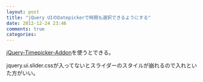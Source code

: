 ```yaml
---
layout: post
title: "jQuery UIのDatepickerで時間も選択できるようにする"
date: 2012-12-24 23:46
comments: true
categories:
---
```


[jQuery-Timepicker-Addon](https://github.com/trentrichardson/jQuery-Timepicker-Addon)を使うとできる。

jquery.ui.slider.cssが入ってないとスライダーのスタイルが崩れるので入れといた方がいい。
